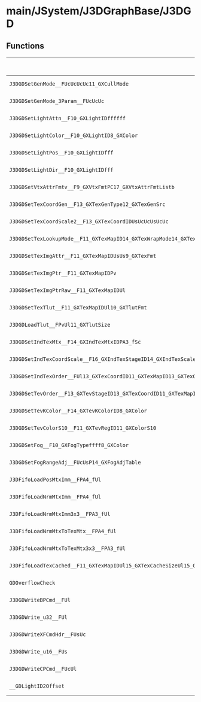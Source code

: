 # main/JSystem/J3DGraphBase/J3DGD

## Functions

| Name | Address | Match % |
|------|---------|---------|
| `J3DGDSetGenMode__FUcUcUcUc11_GXCullMode` | `0x80420CD8` | :x: (0.0%) |
| `J3DGDSetGenMode_3Param__FUcUcUc` | `0x80420D74` | :x: (0.0%) |
| `J3DGDSetLightAttn__F10_GXLightIDffffff` | `0x80420E00` | :x: (0.0%) |
| `J3DGDSetLightColor__F10_GXLightID8_GXColor` | `0x80420EA0` | :x: (0.0%) |
| `J3DGDSetLightPos__F10_GXLightIDfff` | `0x80420F28` | :x: (0.0%) |
| `J3DGDSetLightDir__F10_GXLightIDfff` | `0x80420F98` | :x: (0.0%) |
| `J3DGDSetVtxAttrFmtv__F9_GXVtxFmtPC17_GXVtxAttrFmtListb` | `0x80421008` | :x: (0.0%) |
| `J3DGDSetTexCoordGen__F13_GXTexGenType12_GXTexGenSrc` | `0x804213C8` | :x: (0.0%) |
| `J3DGDSetTexCoordScale2__F13_GXTexCoordIDUsUcUcUsUcUc` | `0x80421538` | :x: (0.0%) |
| `J3DGDSetTexLookupMode__F11_GXTexMapID14_GXTexWrapMode14_GXTexWrapMode12_GXTexFilter12_GXTexFilterfffUcUc13_GXAnisotropy` | `0x80421620` | :x: (0.0%) |
| `J3DGDSetTexImgAttr__F11_GXTexMapIDUsUs9_GXTexFmt` | `0x80421730` | :x: (0.0%) |
| `J3DGDSetTexImgPtr__F11_GXTexMapIDPv` | `0x80421760` | :x: (0.0%) |
| `J3DGDSetTexImgPtrRaw__F11_GXTexMapIDUl` | `0x80421780` | :x: (0.0%) |
| `J3DGDSetTexTlut__F11_GXTexMapIDUl10_GXTlutFmt` | `0x804217D4` | :x: (0.0%) |
| `J3DGDLoadTlut__FPvUl11_GXTlutSize` | `0x804217FC` | :x: (0.0%) |
| `J3DGDSetIndTexMtx__F14_GXIndTexMtxIDPA3_fSc` | `0x804218FC` | :x: (0.0%) |
| `J3DGDSetIndTexCoordScale__F16_GXIndTexStageID14_GXIndTexScale14_GXIndTexScale14_GXIndTexScale14_GXIndTexScale` | `0x80421A7C` | :x: (0.0%) |
| `J3DGDSetIndTexOrder__FUl13_GXTexCoordID11_GXTexMapID13_GXTexCoordID11_GXTexMapID13_GXTexCoordID11_GXTexMapID13_GXTexCoordID11_GXTexMapID` | `0x80421B08` | :x: (0.0%) |
| `J3DGDSetTevOrder__F13_GXTevStageID13_GXTexCoordID11_GXTexMapID12_GXChannelID13_GXTexCoordID11_GXTexMapID12_GXChannelID` | `0x80421C4C` | :x: (0.0%) |
| `J3DGDSetTevKColor__F14_GXTevKColorID8_GXColor` | `0x80421D54` | :x: (0.0%) |
| `J3DGDSetTevColorS10__F11_GXTevRegID11_GXColorS10` | `0x80421DF8` | :x: (0.0%) |
| `J3DGDSetFog__F10_GXFogTypeffff8_GXColor` | `0x80421ED4` | :x: (0.0%) |
| `J3DGDSetFogRangeAdj__FUcUsP14_GXFogAdjTable` | `0x80422088` | :x: (0.0%) |
| `J3DFifoLoadPosMtxImm__FPA4_fUl` | `0x80422150` | :x: (0.0%) |
| `J3DFifoLoadNrmMtxImm__FPA4_fUl` | `0x804221D0` | :x: (0.0%) |
| `J3DFifoLoadNrmMtxImm3x3__FPA3_fUl` | `0x8042223C` | :x: (0.0%) |
| `J3DFifoLoadNrmMtxToTexMtx__FPA4_fUl` | `0x804222A8` | :x: (0.0%) |
| `J3DFifoLoadNrmMtxToTexMtx3x3__FPA3_fUl` | `0x80422340` | :x: (0.0%) |
| `J3DFifoLoadTexCached__F11_GXTexMapIDUl15_GXTexCacheSizeUl15_GXTexCacheSize` | `0x804223D8` | :x: (0.0%) |
| `GDOverflowCheck` | `0x80422460` | :x: (0.0%) |
| `J3DGDWriteBPCmd__FUl` | `0x80422480` | :x: (0.0%) |
| `J3DGDWrite_u32__FUl` | `0x8042249C` | :x: (0.0%) |
| `J3DGDWriteXFCmdHdr__FUsUc` | `0x804224FC` | :x: (0.0%) |
| `J3DGDWrite_u16__FUs` | `0x80422550` | :x: (0.0%) |
| `J3DGDWriteCPCmd__FUcUl` | `0x80422580` | :x: (0.0%) |
| `__GDLightID2Offset` | `0x804225B4` | :x: (0.0%) |
